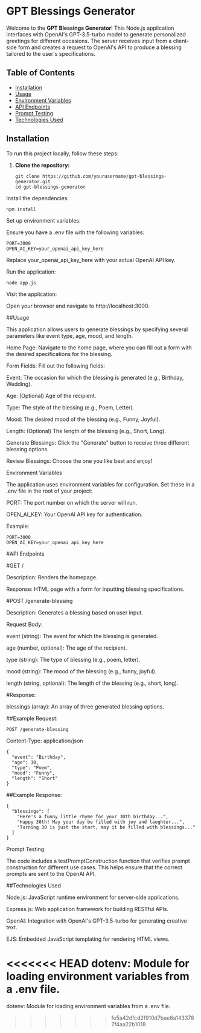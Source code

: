 # GPT Blessings Generator

Welcome to the **GPT Blessings Generator**!
This Node.js application interfaces with OpenAI's GPT-3.5-turbo model to generate personalized greetings for different occasions.
The server receives input from a client-side form and creates a request to OpenAI's API to produce a blessing tailored to the user's specifications.

## Table of Contents

- [Installation](#installation)
- [Usage](#usage)
- [Environment Variables](#environment-variables)
- [API Endpoints](#api-endpoints)
- [Prompt Testing](#prompt-testing)
- [Technologies Used](#technologies-used)

## Installation

To run this project locally, follow these steps:

1. **Clone the repository:**

   ```
   git clone https://github.com/yourusername/gpt-blessings-generator.git
   cd gpt-blessings-generator
   
Install the dependencies:
```
npm install
```

Set up environment variables:

Ensure you have a .env file with the following variables:
```
PORT=3000
OPEN_AI_KEY=your_openai_api_key_here
```

Replace your_openai_api_key_here with your actual OpenAI API key.

Run the application:
```
node app.js
```

Visit the application:

Open your browser and navigate to http://localhost:3000.

##Usage

This application allows users to generate blessings by specifying several parameters like event type, age, mood, and length.

Home Page: Navigate to the home page, where you can fill out a form with the desired specifications for the blessing.

Form Fields: Fill out the following fields:

Event: The occasion for which the blessing is generated (e.g., Birthday, Wedding).

Age: (Optional) Age of the recipient.

Type: The style of the blessing (e.g., Poem, Letter).

Mood: The desired mood of the blessing (e.g., Funny, Joyful).

Length: (Optional) The length of the blessing (e.g., Short, Long).

Generate Blessings: Click the "Generate" button to receive three different blessing options.

Review Blessings: Choose the one you like best and enjoy!

Environment Variables

The application uses environment variables for configuration. Set these in a .env file in the root of your project:

PORT: The port number on which the server will run.

OPEN_AI_KEY: Your OpenAI API key for authentication.

Example:
```
PORT=3000
OPEN_AI_KEY=your_openai_api_key_here
```


#API Endpoints

#GET /

Description: Renders the homepage.

Response: HTML page with a form for inputting blessing specifications.

#POST /generate-blessing

Description: Generates a blessing based on user input.

Request Body:

event (string): The event for which the blessing is generated.

age (number, optional): The age of the recipient.

type (string): The type of blessing (e.g., poem, letter).

mood (string): The mood of the blessing (e.g., funny, joyful).

length (string, optional): The length of the blessing (e.g., short, long).

#Response:

blessings (array):
An array of three generated blessing options.

##Example Request:
```
POST /generate-blessing
```
Content-Type: application/json
```
{
  "event": "Birthday",
  "age": 30,
  "type": "Poem",
  "mood": "Funny",
  "length": "Short"
}
```

##Example Response:
```
{
  "blessings": [
    "Here's a funny little rhyme for your 30th birthday...",
    "Happy 30th! May your day be filled with joy and laughter...",
    "Turning 30 is just the start, may it be filled with blessings..."
  ]
}
```
Prompt Testing

The code includes a testPromptConstruction function that verifies prompt construction for different use cases. This helps ensure that the correct prompts are sent to the OpenAI API.

##Technologies Used

Node.js: JavaScript runtime environment for server-side applications.

Express.js: Web application framework for building RESTful APIs.

OpenAI: Integration with OpenAI's GPT-3.5-turbo for generating creative text.

EJS: Embedded JavaScript templating for rendering HTML views.

<<<<<<< HEAD
dotenv: Module for loading environment variables from a .env file.
=======
dotenv: Module for loading environment variables from a .env file.
>>>>>>> fe5a42dfcd2f910d7bae6a1433787f4aa22b1018
